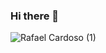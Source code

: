 ### Hi there 👋

![Rafael Cardoso (1)](https://user-images.githubusercontent.com/93937958/169817370-dadfee31-fd11-45f6-b501-04287d14c4a1.gif)

